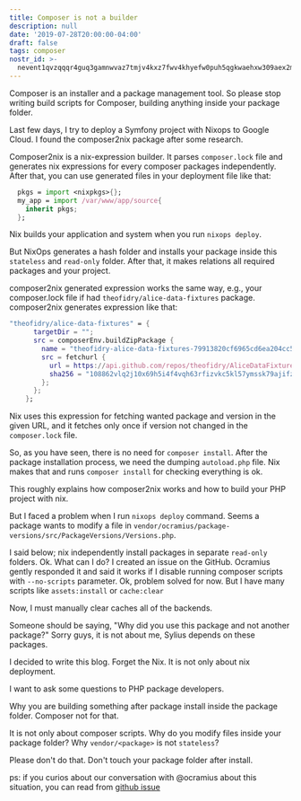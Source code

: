```yaml
---
title: Composer is not a builder
description: null
date: '2019-07-28T20:00:00-04:00'
draft: false
tags: composer
nostr_id: >-
  nevent1qvzqqqr4guq3gamnwvaz7tmjv4kxz7fwv4khyefw0puh5qgkwaehxw309aex2mrp0yhxummnw3ezucnpdejqz9rhwden5te0wfjkccte9ejxzmt4wvhxjmcprpmhxue69uhhyetvv9ujuumwdae8gtnnda3kjctvqyxhwumn8ghj7mn0wvhxcmmvqyt8wumn8ghj7un9d3shjtnswf5k6ctv9ehx2aqppamhxue69uhkummnw3ezumt0d5q3vamnwvaz7tmjv4kxz7fwdehhxtnnda3kjctvqyd8wumn8ghj7ctjw35kxmr9wvhxcctev4erxtnwv4mhxqg7waehxw309akkcuewv94kgetwd9azuetyw5h8gu30dehhxarjqqsfe7q3peqq27sj460xxrt7g7e5c57099chhcll2lpvtg4m9nkm4xssnwu2x
---
```



Composer is an installer and a package management tool. So please stop writing build scripts
for Composer, building anything inside your package folder. 

Last few days, I try to deploy a Symfony project with Nixops to Google Cloud. I found the composer2nix package after some research. 
<!--more-->
Composer2nix is a nix-expression builder. It parses `composer.lock` file and generates nix expressions for every composer packages independently. After that, you can use generated files in your deployment file like that:

```nix
  pkgs = import <nixpkgs>{};
  my_app = import /var/www/app/source{
    inherit pkgs;
  };
```

Nix builds your application and system when you run `nixops deploy`. 

But NixOps generates a hash folder and installs your package inside this `stateless` and `read-only` folder. After that, it makes relations all required packages and your project.

composer2nix  generated expression works the same way, e.g., your composer.lock file if had `theofidry/alice-data-fixtures` package. composer2nix generates expression like that:

```nix
"theofidry/alice-data-fixtures" = {
      targetDir = "";
      src = composerEnv.buildZipPackage {
        name = "theofidry-alice-data-fixtures-79913820cf6965cd6ea204cc5882079486f8262e";
        src = fetchurl {
          url = https://api.github.com/repos/theofidry/AliceDataFixtures/zipball/79913820cf6965cd6ea204cc5882079486f8262e;
          sha256 = "108862vlq2j10x69h5i4f4vqh63rfizvkc5kl57ymssk79ajifz2";
        };
      };
    };
```

Nix uses this expression for fetching wanted package and version in the given URL, and it fetches only once if version not changed in the `composer.lock` file.

So, as you have seen, there is no need for `composer install`. After the package installation process, we need the dumping `autoload.php` file. Nix makes that and runs `composer install` for checking everything is ok.

This roughly explains how composer2nix works and how to build your PHP project with nix.

But I faced a problem when I run `nixops deploy` command. Seems a package wants to modify a file in `vendor/ocramius/package-versions/src/PackageVersions/Versions.php`.  

I said below; nix independently install packages in separate `read-only` folders. Ok. 
What can I do? I created an issue on the GitHub. Ocramius gently responded it and said it works if I disable running composer scripts with `--no-scripts` parameter. Ok, problem solved for now. But I have many scripts like `assets:install` or `cache:clear` 

Now, I must manually clear caches all of the backends.

Someone should be saying, "Why did you use this package and not another package?" Sorry guys, it is not about me, Sylius depends on these packages.

I decided to write this blog. Forget the Nix. It is not only about nix deployment.

I want to ask some questions to PHP package developers.

Why you are building something after package install inside the package folder. Composer not for that. 

It is not only about composer scripts. Why do you modify files inside your package folder? Why `vendor/<package>` is not `stateless`?

Please don't do that. Don't touch your package folder after install.

ps: if you curios about our conversation with @ocramius about this situation, you can read from [github issue](https://github.com/Ocramius/PackageVersions/issues/106)

